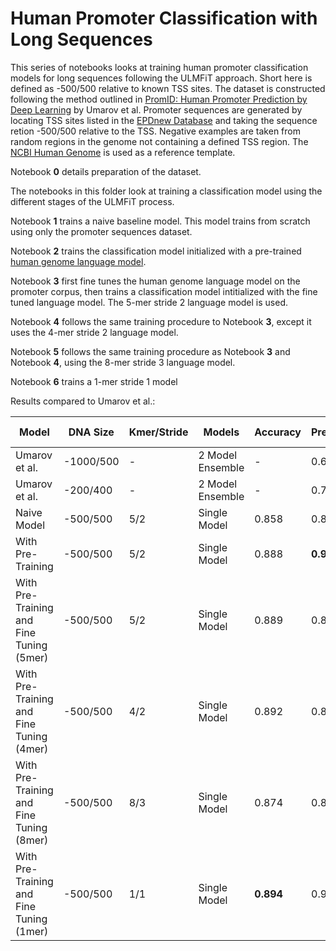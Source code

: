 # Human Promoter Classification with Long Sequences

This series of notebooks looks at training human promoter classification models for long sequences following the ULMFiT approach. Short here 
is defined as -500/500 relative to known TSS sites. The dataset is constructed following the method outlined in [PromID: Human Promoter Prediction by Deep Learning](https://arxiv.org/pdf/1810.01414.pdf) 
by Umarov et al.  Promoter sequences are generated by locating TSS sites listed in the [EPDnew Database](ftp://ccg.vital-it.ch/epdnew/human/006/) 
and taking the sequence retion -500/500 relative to the TSS. Negative examples are taken from random regions in the genome not containing 
a defined TSS region. The [NCBI Human Genome](https://www.ncbi.nlm.nih.gov/genome/51) is used as a reference template.

Notebook __0__ details preparation of the dataset.

The notebooks in this folder look at training a classification model using the different stages of the ULMFiT process. 

Notebook __1__ trains a naive baseline model. This model trains from scratch using only the promoter sequences dataset.

Notebook __2__ trains the classification model initialized with a pre-trained [human genome language model](https://github.com/tejasvi/DNAish/tree/master/Mammals/Human/Genomic%20Language%20Models).

Notebook __3__ first fine tunes the human genome language model on the promoter corpus, then trains a classification model intitialized with 
the fine tuned language model. The 5-mer stride 2 language model is used.

Notebook __4__ follows the same training procedure to Notebook __3__, except it uses the 4-mer stride 2 language model.

Notebook __5__ follows the same training procedure as Notebook __3__ and Notebook __4__, using the 8-mer stride 3 language model.

Notebook __6__ trains a 1-mer stride 1 model

Results compared to Umarov et al.:

| Model                                   	| DNA Size  	| Kmer/Stride 	| Models           	| Accuracy 	| Precision 	| Recall 	| Correlation Coefficient 	|
|-----------------------------------------	|-----------	|-------------	|------------------	|----------	|-----------	|--------	|-------------------------	|
| Umarov et al.                           	| -1000/500 	|      -      	| 2 Model Ensemble 	|     -    	|   0.636   	|  0.802 	|          0.714          	|
| Umarov et al.                           	|  -200/400 	|      -      	| 2 Model Ensemble 	|     -    	|   0.769   	|  0.755 	|          0.762          	|
| Naive Model                             	|  -500/500 	|     5/2     	|   Single Model   	|   0.858  	|   0.877   	|  0.772 	|          0.708          	|
| With Pre-Training                        	|  -500/500 	|     5/2     	|   Single Model   	|   0.888  	|   __0.902__   	|  0.824 	|          0.770          	|
| With Pre-Training and Fine Tuning (5mer) 	|  -500/500 	|     5/2     	|   Single Model   	|   0.889  	|   0.886   	|  0.846 	|          0.772          	|
| With Pre-Training and Fine Tuning (4mer) 	|  -500/500 	|     4/2     	|   Single Model   	|   0.892  	|   0.877   	|  __0.865__ 	|          0.778          	|
| With Pre-Training and Fine Tuning (8mer) 	|  -500/500 	|     8/3     	|   Single Model   	|   0.874  	|   0.889   	|  0.802 	|          0.742          	|
| With Pre-Training and Fine Tuning (1mer) 	|  -500/500 	|     1/1     	|   Single Model   	|   __0.894__  	|   0.900   	|  0.844 	|          __0.784__          	|
